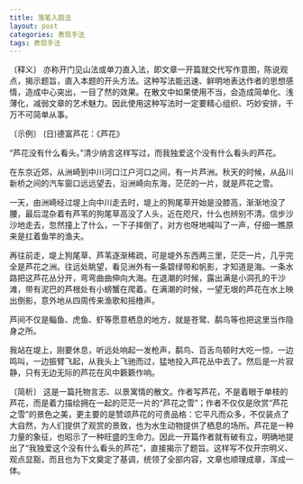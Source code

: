 ```yaml
---
title: 落笔入题法
layout: post
categories: 表现手法
tags: 表现手法
---
```


〔释义〕 亦称开门见山法或单刀直入法，即文章一开篇就交代写作意图，陈说观点，揭示题旨，直入本题的开头方法。这种写法能迅速、鲜明地表达作者的思想感情，造成中心突出，一目了然的效果。在散文中如果使用不当，会造成简单化、浅薄化，减弱文章的艺术魅力。因此使用这种写法时一定要精心组织、巧妙安排，千万不可简单从事。

〔示例〕 (日)德富芦花：《芦花》

“芦花没有什么看头。”清少纳言这样写过，而我独爱这个没有什么看头的芦花。

在东京近郊，从洲崎到中川河口江户河口之间，有一片芦洲。秋天的时候，从品川新桥之间的汽车窗口远远望去，沿洲崎向东海，茫茫的一片，就是芦花之雪。

一天，由洲崎经过堤上向中川走去时，堤上的狗尾草开始是没膝高，渐渐地没了腰，最后混杂着有芦苇的狗尾草高没了人头，近在咫尺，什么也辨别不清。信步沙沙地走去，忽然撞上了什么，一下子摔倒了，对方也呀地喊叫了一声，仔细一瞧原来是扛着鱼竿的渔夫。

再往前走，堤上狗尾草、芦苇逐渐稀疏，可是堤外东西两三里，茫茫一片，几乎完全是芦花之洲。往远处眺望，看见洲外有一条碧绿带和帆影，才知道是海。一条水路把这芦花丛分开，弯弯曲曲伸向大海。在退潮的时候，露出满是小洞孔的干沙滩，带有泥巴的芦根处有小螃蟹在爬着。在满潮的时候，一望无垠的芦花在水上映出倒影，意外地从四周传来渔歌和摇橹声。

芦间不仅是鲻鱼、虎鱼、虾等愿意栖息的地方，就是苍鹭、鹬鸟等也把这里当作隐身之所。

我站在堤上，刚要休息，听远处响起一发枪声，鹬鸟、百舌鸟顿时大吃一惊，一边鸣叫，一边振臂飞起，从我头上飞驰而过，猛地投入芦花丛中去了。然后是一片寂静，只有无边无际的芦花在风中簌簌作响。

〔简析〕 这是一篇托物言志、以景寓情的散文。作者写芦花，不是着眼于单枝的芦花，而是着力描绘拥在一起的茫茫一片的“芦花之雪”；作者不仅仅是欣赏“芦花之雪”的景色之美，更主要的是赞颂芦花的可贵品格：它平凡而众多，不仅装点了大自然，为人们提供了观赏的景致，也为水生动物提供了栖息的场所。芦花是一种力量的象征，也昭示了一种旺盛的生命力。因此一开篇作者就有破有立，明确地提出了“我独爱这个没有什么看头的芦花”，直接揭示了题旨。这样写不仅开宗明义、观点显豁，而且也为下文奠定了基调，统领了全部内容，文章也顺理成章，浑成一体。 